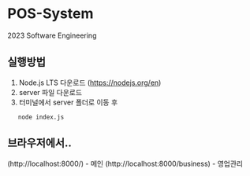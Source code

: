 # POS-System
2023 Software Engineering
## 실행방법
1. Node.js LTS 다운로드 (https://nodejs.org/en)
2. server 파일 다운로드
3. 터미널에서 server 폴더로 이동 후 
```
   node index.js
```
## 브라우저에서..
(http://localhost:8000/) - 메인
(http://localhost:8000/business) - 영업관리
